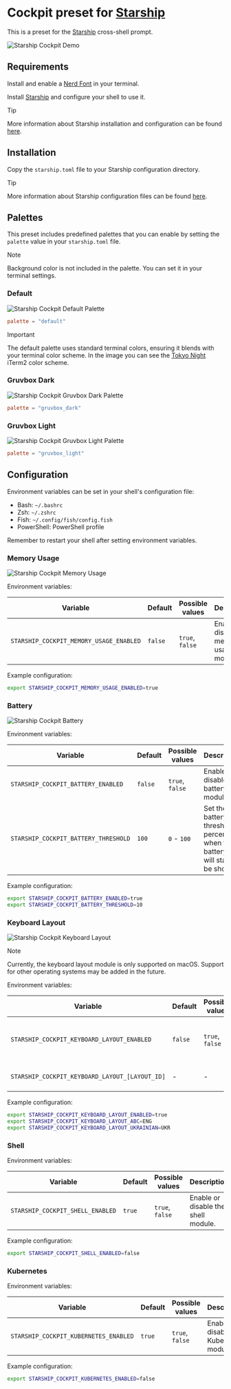 # Cockpit preset for [Starship](https://starship.rs/)

This is a preset for the [Starship](https://starship.rs/) cross-shell prompt.

![Starship Cockpit Demo](./assets/images/demo.png)

## Requirements

Install and enable a [Nerd Font](https://www.nerdfonts.com/) in your terminal.

Install [Starship](https://starship.rs/) and configure your shell to use it.

> [!TIP]
> More information about Starship installation and configuration can be found [here](https://starship.rs/guide/#%F0%9F%9A%80-installation).

## Installation

Copy the `starship.toml` file to your Starship configuration directory.

> [!TIP]
> More information about Starship configuration files can be found [here](https://starship.rs/config/#configuration).

## Palettes

This preset includes predefined palettes that you can enable by setting the `palette` value in your `starship.toml` file.

> [!NOTE]
> Background color is not included in the palette. You can set it in your terminal settings.

### Default

![Starship Cockpit Default Palette](./assets/images/palettes/default.png)

```toml
palette = "default"
```

> [!IMPORTANT]
> The default palette uses standard terminal colors, ensuring it blends with your terminal color scheme. In the image you can see the [Tokyo Night](https://raw.githubusercontent.com/mbadolato/iTerm2-Color-Schemes/master/schemes/tokyonight.itermcolors) iTerm2 color scheme.

### Gruvbox Dark

![Starship Cockpit Gruvbox Dark Palette](./assets/images/palettes/gruvbox_dark.png)

```toml
palette = "gruvbox_dark"
```

### Gruvbox Light

![Starship Cockpit Gruvbox Light Palette](./assets/images/palettes/gruvbox_light.png)

```toml
palette = "gruvbox_light"
```

## Configuration

Environment variables can be set in your shell's configuration file:
- Bash: `~/.bashrc`
- Zsh: `~/.zshrc`
- Fish: `~/.config/fish/config.fish`
- PowerShell: PowerShell profile

Remember to restart your shell after setting environment variables.

### Memory Usage

![Starship Cockpit Memory Usage](./assets/images/configuration/memory_usage.png)

Environment variables:

| Variable | Default | Possible values | Description  |
| -------- | ------- | --------------- | ------------ |
| `STARSHIP_COCKPIT_MEMORY_USAGE_ENABLED` | `false` | `true`, `false` | Enable or disable the memory usage module. |

Example configuration:
```bash
export STARSHIP_COCKPIT_MEMORY_USAGE_ENABLED=true
```

### Battery

![Starship Cockpit Battery](./assets/images/configuration/battery.png)

Environment variables:

| Variable | Default | Possible values | Description  |
| -------- | ------- | --------------- | ------------ |
| `STARSHIP_COCKPIT_BATTERY_ENABLED` | `false` | `true`, `false` | Enable or disable the battery module. |
| `STARSHIP_COCKPIT_BATTERY_THRESHOLD` | `100` | `0` - `100` | Set the battery threshold in percentage when the battery info will start to be shown. |

Example configuration:
```bash
export STARSHIP_COCKPIT_BATTERY_ENABLED=true
export STARSHIP_COCKPIT_BATTERY_THRESHOLD=10
```

### Keyboard Layout

![Starship Cockpit Keyboard Layout](./assets/images/configuration/keyboard_layout.png)

> [!NOTE]
> Currently, the keyboard layout module is only supported on macOS. Support for other operating systems may be added in the future.

Environment variables:

| Variable | Default | Possible values | Description  |
| -------- | ------- | --------------- | ------------ |
| `STARSHIP_COCKPIT_KEYBOARD_LAYOUT_ENABLED` | `false` | `true`, `false` | Enable or disable the keyboard layout module. |
| `STARSHIP_COCKPIT_KEYBOARD_LAYOUT_[LAYOUT_ID]` | - | - | Custom alias for layout. |

Example configuration:
```bash
export STARSHIP_COCKPIT_KEYBOARD_LAYOUT_ENABLED=true
export STARSHIP_COCKPIT_KEYBOARD_LAYOUT_ABC=ENG
export STARSHIP_COCKPIT_KEYBOARD_LAYOUT_UKRAINIAN=UKR
```

### Shell

Environment variables:

| Variable | Default | Possible values | Description  |
| -------- | ------- | --------------- | ------------ |
| `STARSHIP_COCKPIT_SHELL_ENABLED` | `true` | `true`, `false` | Enable or disable the shell module. |

Example configuration:
```bash
export STARSHIP_COCKPIT_SHELL_ENABLED=false
```

### Kubernetes

Environment variables:

| Variable | Default | Possible values | Description  |
| -------- | ------- | --------------- | ------------ |
| `STARSHIP_COCKPIT_KUBERNETES_ENABLED` | `true` | `true`, `false` | Enable or disable the Kubernetes module. |

Example configuration:
```bash
export STARSHIP_COCKPIT_KUBERNETES_ENABLED=false
```

